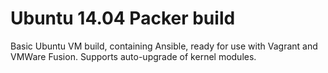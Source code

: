 # Ubuntu 14.04 Packer build

Basic Ubuntu VM build, containing Ansible, ready for use with Vagrant and VMWare Fusion. Supports auto-upgrade of kernel modules.

